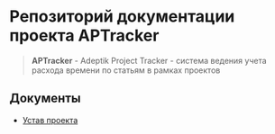# Репозиторий документации проекта APTracker
> **APTracker** - Adeptik Project Tracker - система ведения учета расхода времени по статьям в рамках проектов
## Документы
* [Устав проекта](project_charter.md)
